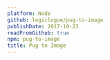```yaml
---
platform: Node
github: logiclogue/pug-to-image
publishDate: 2017-10-23
readFromGithub: true
npm: pug-to-image
title: Pug to Image
---
```

